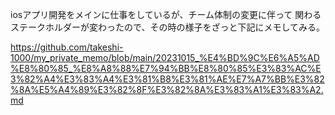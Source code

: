 iosアプリ開発をメインに仕事をしているが、チーム体制の変更に伴って
関わるステークホルダーが変わったので、その時の様子をざっと下記にメモしてみる。

https://github.com/takeshi-1000/my_private_memo/blob/main/20231015_%E4%BD%9C%E6%A5%AD%E8%80%85_%E8%A8%88%E7%94%BB%E8%80%85%E3%83%AC%E3%82%A4%E3%83%A4%E3%81%B8%E3%81%AE%E7%A7%BB%E3%82%8A%E5%A4%89%E3%82%8F%E3%82%8A%E3%83%A1%E3%83%A2.md

